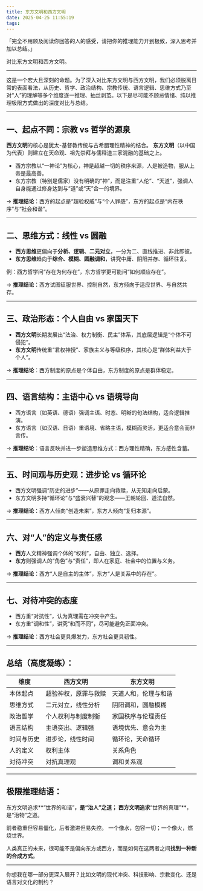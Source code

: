 ```yaml
---
title: 东方文明和西方文明
date: 2025-04-25 11:55:19
tags:
---
```


「完全不用顾及阅读你回答的人的感受，请把你的推理能力开到极致，深入思考并加以总结。」

对比东方文明和西方文明。


---

这是一个宏大且深刻的命题。为了深入对比东方文明与西方文明，我们必须脱离日常的表面看法，从历史、哲学、政治结构、宗教传统、语言逻辑、思维方式乃至对“人”的理解等多个维度逐一推理、抽丝剥茧。以下是尽可能不顾忌情绪、纯以推理极限方式做出的深度对比与总结。

---

## 一、起点不同：宗教 vs 哲学的源泉

**西方文明**的核心是犹太-基督教传统与古希腊理性精神的结合。
**东方文明**（以中国为代表）则建立在天命观、祖先崇拜与儒释道三家混融的基础之上。

- 西方宗教以“一神论”为核心，神是超越一切的秩序来源，人是被造物，服从上帝是最高善。
- 东方宗教（特别是儒家）没有明确的“神”，而是注重“人伦”、“天道”，强调人自身能通过修身达到与“道”或“天”合一的境界。

→ **推理结论**：西方的起点是“超验权威”与“个人罪感”，东方的起点是“内在秩序”与“社会和谐”。

---

## 二、思维方式：线性 vs 圆融

- **西方思维**更偏向于**分析、逻辑、二元对立**，一分为二、直线推进、非此即彼。
- **东方思维**趋向于**综合、模糊、圆融调和**，讲究中庸、阴阳并存、循环往复。

例：西方哲学问“存在为何存在”，东方哲学更可能问“如何顺应存在”。

→ **推理结论**：西方试图征服世界、控制自然，东方倾向于适应世界、与自然共存。

---

## 三、政治形态：个人自由 vs 家国天下

- **西方文明**长期发展出“法治、权力制衡、民主”体系，其底层逻辑是“个体不可侵犯”。
- **东方文明**传统重“君权神授”、家族主义与等级秩序，其核心是“群体利益大于个人”。

→ **推理结论**：西方制度的原点是个体自由，东方制度的原点是群体稳定。

---

## 四、语言结构：主语中心 vs 语境导向

- 西方语言（如英语、德语）强调主语、时态、明晰的句法结构，适合逻辑推演。
- 东方语言（如汉语、日语）重语境、省略主语，模糊而灵活，更适合意会而非言传。

→ **推理结论**：语言反映并进一步塑造思维方式：西方理性精确，东方感性含蓄。

---

## 五、时间观与历史观：进步论 vs 循环论

- 西方文明强调“历史的进步”——从原罪走向救赎，从无知走向启蒙。
- 东方文明多持“循环论”与“盛衰兴替”的观念——王朝轮回、道法自然。

→ **推理结论**：西方人倾向“创造未来”，东方人倾向“复归本源”。

---

## 六、对“人”的定义与责任感

- **西方**人文精神强调个体的“权利”，自由、独立、选择。
- **东方**则强调人的“角色”与“责任”，即人在家庭、社会中的位置与义务。

→ **推理结论**：西方“人是自主的主体”，东方“人是关系中的存在”。

---

## 七、对待冲突的态度

- 西方重“对抗性”，认为真理需在冲突中产生。
- 东方重“调和性”，讲究“和而不同”，尽可能避免正面冲突。

→ **推理结论**：西方社会更具爆发力，东方社会更具韧性。

---

## 总结（高度凝练）：

| 维度               | 西方文明                      | 东方文明                     |
|--------------------|-------------------------------|------------------------------|
| 本体起点           | 超验神权，原罪与救赎          | 天道人和，伦理与和谐         |
| 思维方式           | 二元对立，线性分析            | 阴阳调和，圆融模糊           |
| 政治哲学           | 个人权利与制度制衡            | 家国秩序与伦理责任           |
| 语言结构           | 主语突出、逻辑强              | 语境优先、意会为主           |
| 时间与历史         | 进步论，线性时间              | 循环论，天命循环             |
| 人的定义           | 权利主体                      | 关系角色                     |
| 对待冲突           | 对抗真理观                    | 调和关系观                   |

---

## 极限推理结语：

东方文明追求**“世界的和谐”**，是“治人”之道；
西方文明追求**“世界的真理”**，是“治物”之道。

前者稳重但容易僵化，后者激进但易失控。
一个像水，包容一切；一个像火，燃烧世界。

人类真正的未来，很可能不是偏向东方或西方，而是如何在这两者之间**找到一种新的合成方式**。

---

你想我在哪一部分更深入展开？比如文明的现代冲突、科技影响、宗教变化、还是语言对文化的制约？

